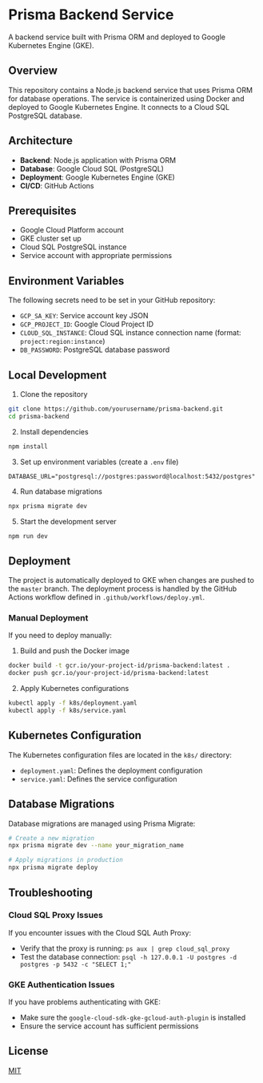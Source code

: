 # Prisma Backend Service

A backend service built with Prisma ORM and deployed to Google Kubernetes Engine (GKE).

## Overview

This repository contains a Node.js backend service that uses Prisma ORM for database operations. The service is containerized using Docker and deployed to Google Kubernetes Engine. It connects to a Cloud SQL PostgreSQL database.

## Architecture

- **Backend**: Node.js application with Prisma ORM
- **Database**: Google Cloud SQL (PostgreSQL)
- **Deployment**: Google Kubernetes Engine (GKE)
- **CI/CD**: GitHub Actions

## Prerequisites

- Google Cloud Platform account
- GKE cluster set up
- Cloud SQL PostgreSQL instance
- Service account with appropriate permissions

## Environment Variables

The following secrets need to be set in your GitHub repository:

- `GCP_SA_KEY`: Service account key JSON
- `GCP_PROJECT_ID`: Google Cloud Project ID
- `CLOUD_SQL_INSTANCE`: Cloud SQL instance connection name (format: `project:region:instance`)
- `DB_PASSWORD`: PostgreSQL database password

## Local Development

1. Clone the repository
```bash
git clone https://github.com/yourusername/prisma-backend.git
cd prisma-backend
```

2. Install dependencies
```bash
npm install
```

3. Set up environment variables (create a `.env` file)
```
DATABASE_URL="postgresql://postgres:password@localhost:5432/postgres"
```

4. Run database migrations
```bash
npx prisma migrate dev
```

5. Start the development server
```bash
npm run dev
```

## Deployment

The project is automatically deployed to GKE when changes are pushed to the `master` branch. The deployment process is handled by the GitHub Actions workflow defined in `.github/workflows/deploy.yml`.

### Manual Deployment

If you need to deploy manually:

1. Build and push the Docker image
```bash
docker build -t gcr.io/your-project-id/prisma-backend:latest .
docker push gcr.io/your-project-id/prisma-backend:latest
```

2. Apply Kubernetes configurations
```bash
kubectl apply -f k8s/deployment.yaml
kubectl apply -f k8s/service.yaml
```

## Kubernetes Configuration

The Kubernetes configuration files are located in the `k8s/` directory:
- `deployment.yaml`: Defines the deployment configuration
- `service.yaml`: Defines the service configuration

## Database Migrations

Database migrations are managed using Prisma Migrate:

```bash
# Create a new migration
npx prisma migrate dev --name your_migration_name

# Apply migrations in production
npx prisma migrate deploy
```

## Troubleshooting

### Cloud SQL Proxy Issues

If you encounter issues with the Cloud SQL Auth Proxy:
- Verify that the proxy is running: `ps aux | grep cloud_sql_proxy`
- Test the database connection: `psql -h 127.0.0.1 -U postgres -d postgres -p 5432 -c "SELECT 1;"`

### GKE Authentication Issues

If you have problems authenticating with GKE:
- Make sure the `google-cloud-sdk-gke-gcloud-auth-plugin` is installed
- Ensure the service account has sufficient permissions

## License

[MIT](LICENSE)
